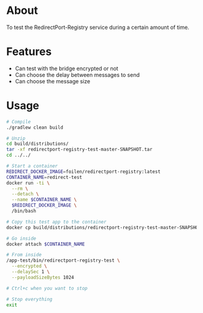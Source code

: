 # About

To test the RedirectPort-Registry service during a certain amount of time.

# Features

* Can test with the bridge encrypted or not
* Can choose the delay between messages to send
* Can choose the message size 

# Usage

```bash
# Compile
./gradlew clean build

# Unzip
cd build/distributions/
tar -xf redirectport-registry-test-master-SNAPSHOT.tar
cd ../../

# Start a container
REDIRECT_DOCKER_IMAGE=foilen/redirectport-registry:latest
CONTAINER_NAME=redirect-test
docker run -ti \
  --rm \
  --detach \
  --name $CONTAINER_NAME \
  $REDIRECT_DOCKER_IMAGE \
  /bin/bash

# Copy this test app to the container
docker cp build/distributions/redirectport-registry-test-master-SNAPSHOT $CONTAINER_NAME:/app-test/

# Go inside
docker attach $CONTAINER_NAME

# From inside
/app-test/bin/redirectport-registry-test \
  --encrypted \
  --delaySec 1 \
  --payloadSizeBytes 1024

# Ctrl+c when you want to stop

# Stop everything
exit
```
